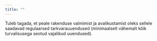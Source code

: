 ```yaml
---
title: ""
---
```

Tuleb tagada, et peale rakenduse valmimist ja avalikustamist oleks sellele
saadavad regulaarsed tarkvarauuendused (minimaalselt vähemalt kõik turvalisusega
seotud vajalikud uuendused).
